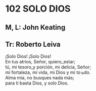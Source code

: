 # 102 SOLO DIOS

## M, L: John Keating
## Tr: Roberto Leiva

¡Solo Dios! ¡Solo Dios!  
En tus atrios, Señor, quiero_estar;  
tú, mi tesoro_y porción, mi delicia, Señor;  
mi fortaleza, mi vida, mi Dios y mi to↘do.  
Alma mía, no busques nada más;  
para ti basta Dios, y solo Dios.  

